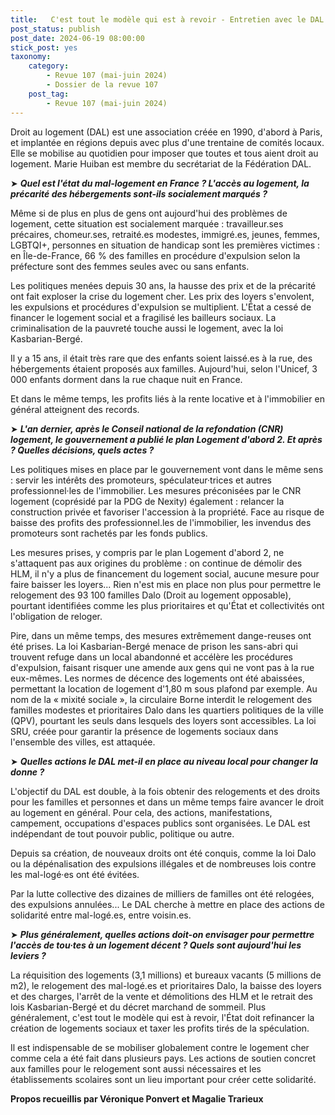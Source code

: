```yaml
---
title:   C'est tout le modèle qui est à revoir - Entretien avec le DAL
post_status: publish
post_date: 2024-06-19 08:00:00
stick_post: yes
taxonomy:
    category:
        - Revue 107 (mai-juin 2024)
        - Dossier de la revue 107
    post_tag:
        - Revue 107 (mai-juin 2024)
---
```



 Droit au logement (DAL) est une association créée en 1990, d'abord à Paris, et implantée en régions depuis avec plus d'une trentaine de comités locaux. Elle se mobilise au quotidien pour imposer que toutes et tous aient droit au logement. Marie Huiban est membre du secrétariat de la Fédération DAL.

 ➤ ***Quel est l'état du mal-logement en France ? L'accès au logement, la précarité des hébergements sont-ils socialement marqués ?***

 Même si de plus en plus de gens ont aujourd'hui des problèmes de logement, cette situation est socialement marquée : travailleur.ses précaires, chomeur.ses, retraité.es modestes, immigré.es, jeunes, femmes, LGBTQI+, personnes en situation de handicap sont les premières victimes : en Île-de-France, 66 % des familles en procédure d'expulsion selon la préfecture sont des femmes seules avec ou sans enfants.

 Les politiques menées depuis 30 ans, la hausse des prix et de la précarité ont fait exploser la crise du logement cher. Les prix des loyers s'envolent, les expulsions et procédures d'expulsion se multiplient. L'État a cessé de financer le logement social et a fragilisé les bailleurs sociaux. La criminalisation de la pauvreté touche aussi le logement, avec la loi Kasbarian-Bergé.

 Il y a 15 ans, il était très rare que des enfants soient laissé.es à la rue, des hébergements étaient proposés aux familles. Aujourd'hui, selon l'Unicef, 3 000 enfants dorment dans la rue chaque nuit en France.

 Et dans le même temps, les profits liés à la rente locative et à l'immobilier en général atteignent des records.

 ➤ ***L'an dernier, après le Conseil national de la refondation (CNR) logement, le gouvernement a publié le plan Logement d'abord 2. Et après ? Quelles décisions, quels actes ?***

 Les politiques mises en place par le gouvernement vont dans le même sens : servir les intérêts des promoteurs, spéculateur·trices et autres professionnel·les de l'immobilier. Les mesures préconisées par le CNR logement (coprésidé par la PDG de Nexity) également : relancer la construction privée et favoriser l'accession à la propriété. Face au risque de baisse des profits des professionnel.les de l'immobilier, les invendus des promoteurs sont rachetés par les fonds publics.

 Les mesures prises, y compris par le plan Logement d'abord 2, ne s'attaquent pas aux origines du problème : on continue de démolir des HLM, il n'y a plus de financement du logement social, aucune mesure pour faire baisser les loyers... Rien n'est mis en place non plus pour permettre le relogement des 93 100 familles Dalo (Droit au logement opposable), pourtant identifiées comme les plus prioritaires et qu'État et collectivités ont l'obligation de reloger.

 Pire, dans un même temps, des mesures extrêmement dange-reuses ont été prises. La loi Kasbarian-Bergé menace de prison les sans-abri qui trouvent refuge dans un local abandonné et accélère les procédures d'expulsion, faisant risquer une amende aux gens qui ne vont pas à la rue eux-mêmes. Les normes de décence des logements ont été abaissées, permettant la location de logement d'1,80 m sous plafond par exemple. Au nom de la « mixité sociale », la circulaire Borne interdit le relogement des familles modestes et prioritaires Dalo dans les quartiers politiques de la ville (QPV), pourtant les seuls dans lesquels des loyers sont accessibles. La loi SRU, créée pour garantir la présence de logements sociaux dans l'ensemble des villes, est attaquée.

 ➤ ***Quelles actions le DAL met-il en place au niveau local pour changer la donne ?***

 L'objectif du DAL est double, à la fois obtenir des relogements et des droits pour les familles et personnes et dans un même temps faire avancer le droit au logement en général. Pour cela, des actions, manifestations, campement, occupations d'espaces publics sont organisées. Le DAL est indépendant de tout pouvoir public, politique ou autre.

 Depuis sa création, de nouveaux droits ont été conquis, comme la loi Dalo ou la dépénalisation des expulsions illégales et de nombreuses lois contre les mal-logé·es ont été évitées.

 Par la lutte collective des dizaines de milliers de familles ont été relogées, des expulsions annulées... Le DAL cherche à mettre en place des actions de solidarité entre mal-logé.es, entre voisin.es.

 ➤ ***Plus généralement, quelles actions doit-on envisager pour permettre l'accès de tou·tes à un logement décent ? Quels sont aujourd'hui les leviers ?***

 La réquisition des logements (3,1 millions) et bureaux vacants (5 millions de m2), le relogement des mal-logé.es et prioritaires Dalo, la baisse des loyers et des charges, l'arrêt de la vente et démolitions des HLM et le retrait des lois Kasbarian-Bergé et du décret marchand de sommeil. Plus généralement, c'est tout le modèle qui est à revoir, l'État doit refinancer la création de logements sociaux et taxer les profits tirés de la spéculation.

 Il est indispensable de se mobiliser globalement contre le logement cher comme cela a été fait dans plusieurs pays. Les actions de soutien concret aux familles pour le relogement sont aussi nécessaires et les établissements scolaires sont un lieu important pour créer cette solidarité.

 **Propos recueillis par Véronique Ponvert et Magalie Trarieux**
